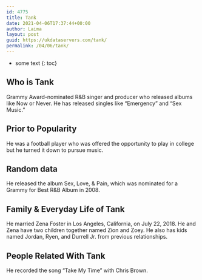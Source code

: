 ```yaml
---
id: 4775
title: Tank
date: 2021-04-06T17:37:44+00:00
author: Laima
layout: post
guid: https://ukdataservers.com/tank/
permalink: /04/06/tank/
---
```


* some text
{: toc}


## Who is Tank
                  
                  
                  
Grammy Award-nominated R&B singer and producer who released albums like Now or Never. He has released singles like &#8220;Emergency&#8221; and &#8220;Sex Music.&#8221;
                  
              
            
              
            
                
                
                
## Prior to Popularity
                  
                  
                  
He was a football player who was offered the opportunity to play in college but he turned it down to pursue music.
                  
              
            
              
            
                
                
                
## Random data
                  
                  
                  
He released the album Sex, Love, & Pain, which was nominated for a Grammy for Best R&B Album in 2008.
                  
              
            
              
            
                
                
                
## Family & Everyday Life of Tank
                  
                  
                  
He married Zena Foster in Los Angeles, California, on July 22, 2018. He and Zena have two children together named Zion and Zoey. He also has kids named Jordan, Ryen, and Durrell Jr. from previous relationships.
                  
              
            
              
            
                
                
                
## People Related With Tank
                  
                  
                  
He recorded the song &#8220;Take My Time&#8221; with Chris Brown.
                  
              
            
              
            
                
              
            
              
              
            
            
              
            
          
          
          